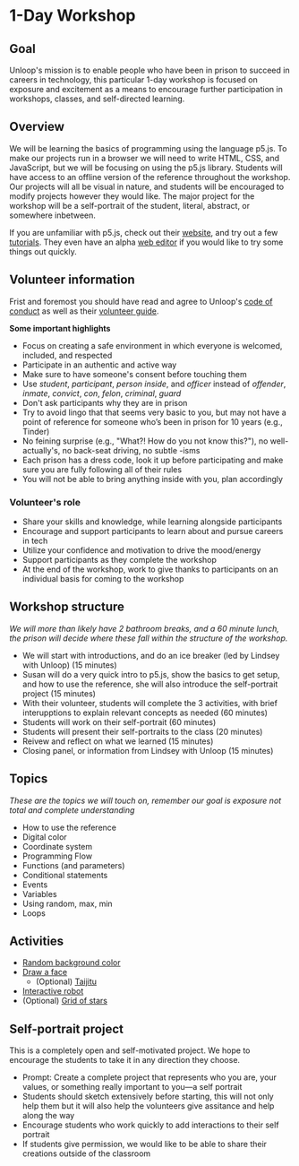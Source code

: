 # 1-Day Workshop

## Goal
Unloop's mission is to enable people who have been in prison to succeed in careers in technology, this particular 1-day workshop is focused on exposure and excitement as a means to encourage further participation in workshops, classes, and self-directed learning.

## Overview
We will be learning the basics of programming using the language p5.js. To make our projects run in a browser we will need to write HTML, CSS, and JavaScript, but we will be focusing on using the p5.js library. Students will have access to an offline version of the reference throughout the workshop. Our projects will all be visual in nature, and students will be encouraged to modify projects however they would like. The major project for the workshop will be a self-portrait of the student, literal, abstract, or somewhere inbetween.

If you are unfamiliar with p5.js, check out their [website](https://p5js.org/), and try out a few [tutorials](https://p5js.org/tutorials/). They even have an alpha [web editor](https://alpha.editor.p5js.org/) if you would like to try some things out quickly.

## Volunteer information
Frist and foremost you should have read and agree to Unloop's [code of conduct](https://docs.google.com/document/d/1RXQqiLPNXi2Kn5AO-PBBSW7lwXDnrqHzX4rvYFVAKjM/edit?usp=sharing) as well as their [volunteer guide](https://docs.google.com/document/d/1QXRHaOGRoO6459Tz3axm3MEpBTtj5bu0HMRNlS27WjE/edit?usp=sharing).

__Some important highlights__
* Focus on creating a safe environment in which everyone is welcomed, included, and respected
* Participate in an authentic and active way
* Make sure to have someone's consent before touching them
* Use _student_, _participant_, _person inside_, and _officer_ instead of _offender_, _inmate_, _convict_, _con_, _felon_, _criminal_, _guard_
* Don't ask participants why they are in prison
* Try to avoid lingo that that seems very basic to you, but may not have a point of reference for someone who’s been in prison for 10 years (e.g., Tinder)
* No feining surprise (e.g., "What?! How do you not know this?"), no well-actually's, no back-seat driving, no subtle -isms
* Each prison has a dress code, look it up before participating and make sure you are fully following all of their rules
* You will not be able to bring anything inside with you, plan accordingly

### Volunteer's role
* Share your skills and knowledge, while learning alongside participants
* Encourage and support participants to learn about and pursue careers in tech
* Utilize your confidence and motivation to drive the mood/energy
* Support participants as they complete the workshop
* At the end of the workshop, work to give thanks to participants on an individual basis for coming to the workshop

## Workshop structure
_We will more than likely have 2 bathroom breaks, and a 60 minute lunch, the prison will decide where these fall within the structure of the workshop._

* We will start with introductions, and do an ice breaker (led by Lindsey with Unloop) (15 minutes)
* Susan will do a very quick intro to p5.js, show the basics to get setup, and how to use the reference, she will also introduce the self-portrait project (15 minutes)
* With their volunteer, students will complete the 3 activities, with brief interupptions to explain relevant concepts as needed (60 minutes)
* Students will work on their self-portrait (60 minutes)
* Students will present their self-portraits to the class (20 minutes)
* Reivew and reflect on what we learned (15 minutes)
* Closing panel, or information from Lindsey with Unloop (15 minutes)

## Topics
_These are the topics we will touch on, remember our goal is exposure not total and complete understanding_
* How to use the reference
* Digital color
* Coordinate system
* Programming Flow
* Functions (and parameters)
* Conditional statements
* Events
* Variables
* Using random, max, min
* Loops

## Activities
* [Random background color](activities/random-background.md)
* [Draw a face](activities/face.md)
  * (Optional) [Taijitu](activities/taijitu.md)
* [Interactive robot](activities/interactive-robot.md)
* (Optional) [Grid of stars](activities/grid-of-stars.md)

## Self-portrait project
This is a completely open and self-motivated project. We hope to encourage the students to take it in any direction they choose.
* Prompt: Create a complete project that represents who you are, your values, or something really important to you—a self portrait
* Students should sketch extensively before starting, this will not only help them but it will also help the volunteers give assitance and help along the way
* Encourage students who work quickly to add interactions to their self portrait
* If students give permission, we would like to be able to share their creations outside of the classroom

